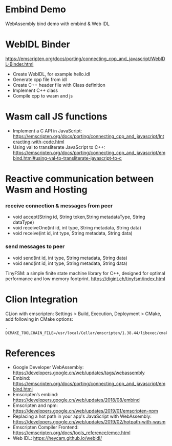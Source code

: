 Embind Demo
===================

WebAssembly bind demo with embind & Web IDL

# WebIDL Binder

https://emscripten.org/docs/porting/connecting_cpp_and_javascript/WebIDL-Binder.html

* Create WebIDL, for example hello.idl
* Generate cpp file from idl
* Create C++ header file with Class definition
* Implement C++ class
* Compile cpp to wasm and js 

# Wasm call JS functions

* Implement a C API in JavaScript: https://emscripten.org/docs/porting/connecting_cpp_and_javascript/Interacting-with-code.html
* Using val to transliterate JavaScript to C++: https://emscripten.org/docs/porting/connecting_cpp_and_javascript/embind.html#using-val-to-transliterate-javascript-to-c


# Reactive communication between Wasm and Hosting

### receive connection & messages from peer

* void accept(String id, String token,String metadataType, String dataType)
* void receiveOne(int id, int type, String metadata, String data)
* void receive(int id, int type, String metadata, String data)

### send messages to peer 
* void send(int id, int type, String metadata, String data)
* void send(int id, int type, String metadata, String data)

TinyFSM: a simple finite state machine library for C++, designed for optimal performance and low memory footprint. https://digint.ch/tinyfsm/index.html

# Clion Integration

CLion with emscripten: Settings > Build, Execution, Deployment > CMake,  add following in CMake options: 

```
-DCMAKE_TOOLCHAIN_FILE=/usr/local/Cellar/emscripten/1.38.44/libexec/cmake/Modules/Platform/Emscripten.cmake
```

# References

* Google Developer WebAssembly: https://developers.google.cn/web/updates/tags/webassembly
* Embind: https://emscripten.org/docs/porting/connecting_cpp_and_javascript/embind.html
* Emscripten’s embind: https://developers.google.cn/web/updates/2018/08/embind
* Emscripten and npm: https://developers.google.cn/web/updates/2019/01/emscripten-npm
* Replacing a hot path in your app's JavaScript with WebAssembly: https://developers.google.cn/web/updates/2019/02/hotpath-with-wasm
* Emscripten Compiler Frontend: https://emscripten.org/docs/tools_reference/emcc.html
* Web IDL: https://heycam.github.io/webidl/